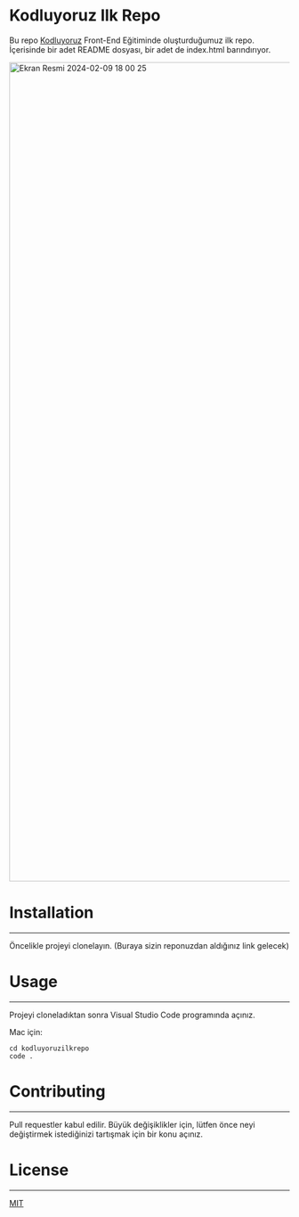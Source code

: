 # Kodluyoruz Ilk Repo

Bu repo [Kodluyoruz](https://www.kodluyoruz.org/) Front-End Eğitiminde oluşturduğumuz ilk repo. İçerisinde bir adet README dosyası, bir adet de index.html barındırıyor.


<img width="1470" alt="Ekran Resmi 2024-02-09 18 00 25" src="https://github.com/zehraarslan/kodluyoruzilkrepo/assets/48572250/2b75cfa0-caca-4a27-b4ad-d4d21a7de380">

# Installation
---
Öncelikle projeyi clonelayın. (Buraya sizin reponuzdan aldığınız link gelecek)

# Usage
---
Projeyi cloneladıktan sonra Visual Studio Code programında açınız.

Mac için:
```
cd kodluyoruzilkrepo
code .
```

# Contributing
---
Pull requestler kabul edilir. Büyük değişiklikler için, lütfen önce neyi değiştirmek istediğinizi tartışmak için bir konu açınız.

# License
---
[MIT](https://choosealicense.com/licenses/mit/)
